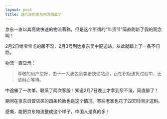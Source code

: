 ```yaml
---
layout: post
title: 这几天的京东物流简直了
---
```


京东一直以其高效快速的物流著称，但是这个所谓的“年货节”简直刷新了我的观念啊！

2月2日给宝宝屯的尿不湿，2月3号到达京东吴中配送站，从此就踏上了一条不归路。

<!--more-->

物流一直显示：

> 尊敬的用户您好，由于一大波包裹袭击快递站点，正在积极送货过程中，还请耐心等待。

中途催了一次单，联系了两次客服！知道2月7日晚上才拿到尿不湿，简直醉了！

期间在京东自营店买的四条轮胎也是这个情况。寄往老家也花了四天时间才送到。

感慨，能把京东物流整成这个样子，中国人是真的多！
